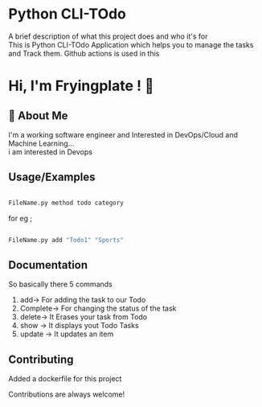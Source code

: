 # Python CLI-TOdo   
A brief description of what this project does and who it's for  
This is Python CLI-TOdo Application which helps you to manage the tasks and Track them. 
Github actions is used in this 

# Hi, I'm Fryingplate ! 👋  

## 🚀 About Me
I'm a working software engineer and Interested in DevOps/Cloud and Machine Learning...    
i am interested in Devops


## Usage/Examples

```bash

FileName.py method todo category  

``` 
for eg ;

```bash

FileName.py add "Todo1" "Sports"

```        


## Documentation

So basically there 5 commands 
1) add-> For adding the task to our Todo
2) Complete-> For changing the status of the task
3) delete-> It Erases your task from Todo
4) show -> It displays yout Todo Tasks
5) update -> It updates an item         

## Contributing

Added a dockerfile for this project

Contributions are always welcome!
